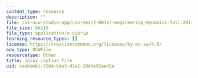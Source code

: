 ```yaml
---
content_type: resource
description: ''
file: /ol-ocw-studio-app/courses/2-003sc-engineering-dynamics-fall-2011/ca46deb1750464a3d3a12dd8e92aed5a_3F4wlYR_3h8.srt
file_size: 66119
file_type: application/x-subrip
learning_resource_types: []
license: https://creativecommons.org/licenses/by-nc-sa/4.0/
ocw_type: OCWFile
resourcetype: Other
title: 3play caption file
uid: ca46deb1-7504-64a3-d3a1-2dd8e92aed5a
---
```

